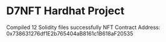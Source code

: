# D7NFT Hardhat Project

Compiled 12 Solidity files successfully
NFT Contract Address: 0x738631276df1E2b765404aB8161c1B618aF20535

